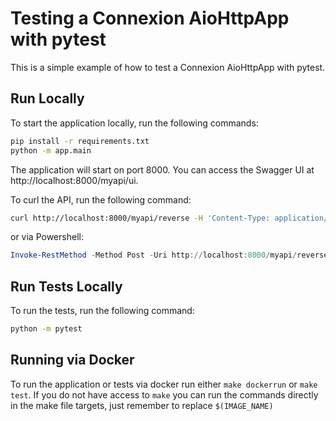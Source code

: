 # Testing a Connexion AioHttpApp with pytest

This is a simple example of how to test a Connexion AioHttpApp with pytest.

## Run Locally

To start the application locally, run the following commands:

```bash
pip install -r requirements.txt
python -m app.main
```

The application will start on port 8000. You can access the Swagger UI at http://localhost:8000/myapi/ui.

To curl the API, run the following command:

```bash
curl http://localhost:8000/myapi/reverse -H 'Content-Type: application/json' -d '{"string": "hello world"}'
```
 or via Powershell:

```powershell
Invoke-RestMethod -Method Post -Uri http://localhost:8000/myapi/reverse -Body '{"string": "hello world"}' -ContentType 'application/json'
```

## Run Tests Locally

To run the tests, run the following command:

```bash
python -m pytest
```

## Running via Docker
To run the application or tests via docker run either `make dockerrun` or `make test`. If you do not have access 
to `make` you can run the commands directly in the make file targets, just remember to replace `$(IMAGE_NAME)`

